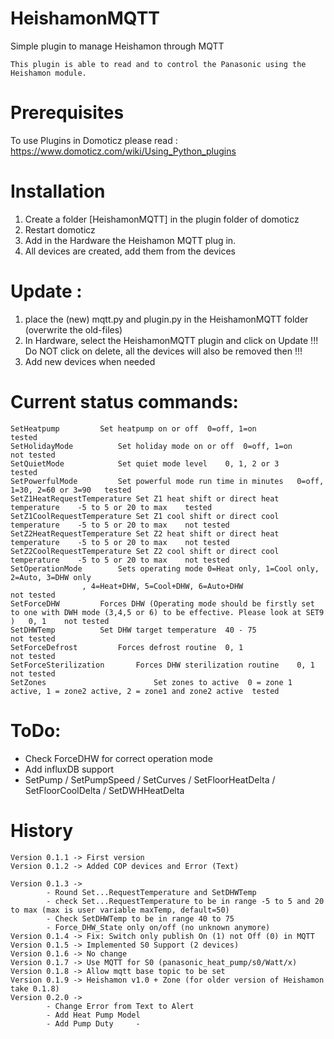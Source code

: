 # HeishamonMQTT
Simple plugin to manage Heishamon through MQTT

```
This plugin is able to read and to control the Panasonic using the Heishamon module.
```

# Prerequisites
To use Plugins in Domoticz please read : https://www.domoticz.com/wiki/Using_Python_plugins

# Installation

1. Create a folder [HeishamonMQTT] in the plugin folder of domoticz
2. Restart domoticz
3. Add in the Hardware the Heishamon MQTT plug in.
4. All devices are created, add them from the devices

# Update :

1. place the (new) mqtt.py and plugin.py in the HeishamonMQTT folder (overwrite the old-files)
2. In Hardware, select the HeishamonMQTT plugin and click on Update 
   !!! Do NOT click on delete, all the devices will also be removed then !!!
3. Add new devices when needed


# Current status commands:
```
SetHeatpump			Set heatpump on or off	0=off, 1=on					tested	
SetHolidayMode			Set holiday mode on or off	0=off, 1=on				not tested
SetQuietMode			Set quiet mode level	0, 1, 2 or 3					tested	
SetPowerfulMode			Set powerful mode run time in minutes	0=off, 1=30, 2=60 or 3=90	tested	
SetZ1HeatRequestTemperature	Set Z1 heat shift or direct heat temperature	-5 to 5 or 20 to max	tested
SetZ1CoolRequestTemperature	Set Z1 cool shift or direct cool temperature	-5 to 5 or 20 to max	not tested
SetZ2HeatRequestTemperature	Set Z2 heat shift or direct heat temperature	-5 to 5 or 20 to max	not tested
SetZ2CoolRequestTemperature	Set Z2 cool shift or direct cool temperature	-5 to 5 or 20 to max	not tested
SetOperationMode		Sets operating mode	0=Heat only, 1=Cool only, 2=Auto, 3=DHW only
				, 4=Heat+DHW, 5=Cool+DHW, 6=Auto+DHW					not tested	
SetForceDHW			Forces DHW (Operating mode should be firstly set to one with DWH mode (3,4,5 or 6) to be effective. Please look at SET9 )	0, 1	not tested	
SetDHWTemp			Set DHW target temperature	40 - 75					not tested
SetForceDefrost			Forces defrost routine	0, 1						not tested	
SetForceSterilization		Forces DHW sterilization routine	0, 1				not tested	
SetZones                        Set zones to active  0 = zone 1 active, 1 = zone2 active, 2 = zone1 and zone2 active  tested                      
```

# ToDo:
- Check ForceDHW for correct operation mode
- Add influxDB support
- SetPump / SetPumpSpeed / SetCurves / SetFloorHeatDelta / SetFloorCoolDelta / SetDWHHeatDelta


# History
```
Version 0.1.1 -> First version
Version 0.1.2 -> Added COP devices and Error (Text)

Version 0.1.3 ->
		- Round Set...RequestTemperature and SetDHWTemp 
		- check Set...RequestTemperature to be in range -5 to 5 and 20 to max (max is user variable maxTemp, default=50)
		- Check SetDHWTemp to be in range 40 to 75
		- Force_DHW_State only on/off (no unknown anymore)
Version 0.1.4 -> Fix: Switch only publish On (1) not Off (0) in MQTT
Version 0.1.5 -> Implemented S0 Support (2 devices)
Version 0.1.6 -> No change
Version 0.1.7 -> Use MQTT for S0 (panasonic_heat_pump/s0/Watt/x)
Version 0.1.8 -> Allow mqtt base topic to be set 
Version 0.1.9 -> Heishamon v1.0 + Zone (for older version of Heishamon take 0.1.8) 
Version 0.2.0 -> 
		- Change Error from Text to Alert
		- Add Heat Pump Model
		- Add Pump Duty		- 

```
